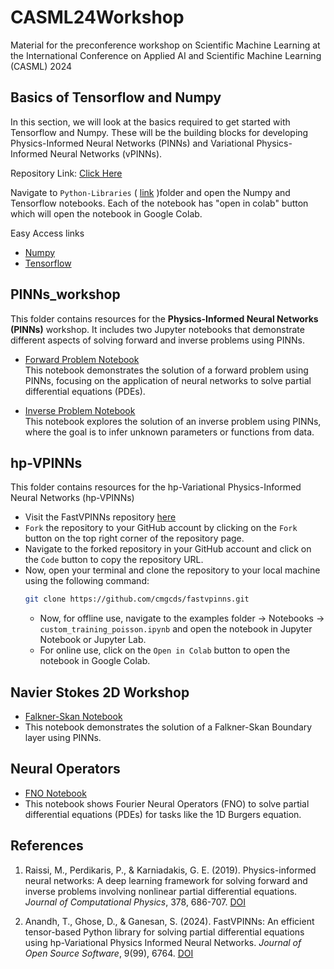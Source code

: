 # CASML24Workshop
Material for the preconference workshop on Scientific Machine Learning at the International Conference on Applied AI and Scientific Machine Learning (CASML) 2024

## Basics of Tensorflow and Numpy

In this section, we will look at the basics required to get started with Tensorflow and Numpy. These will be the building blocks for developing Physics-Informed Neural Networks (PINNs) and Variational Physics-Informed Neural Networks (vPINNs).

Repository Link: [Click Here](https://github.com/thivinanandh/Teaching-Python)

Navigate to `Python-Libraries` ( [link](https://github.com/thivinanandh/Teaching-Python/tree/main/Python-Libraries) )folder and open the Numpy and Tensorflow notebooks. Each of the notebook has "open in colab" button which will open the notebook in Google Colab. 

Easy Access links

- [Numpy](https://github.com/thivinanandh/Teaching-Python/blob/main/Python-Libraries/Numpy.ipynb)
- [Tensorflow](https://github.com/thivinanandh/Teaching-Python/blob/main/Python-Libraries/Tensorflow.ipynb)

## PINNs_workshop

This folder contains resources for the **Physics-Informed Neural Networks (PINNs)** workshop. It includes two Jupyter notebooks that demonstrate different aspects of solving forward and inverse problems using PINNs.

- [Forward Problem Notebook](https://colab.research.google.com/github/airex-lab/CASML24Workshop/blob/main/PINNs_workshop/forward_problem.ipynb)  
  This notebook demonstrates the solution of a forward problem using PINNs, focusing on the application of neural networks to solve partial differential equations (PDEs).
  
- [Inverse Problem Notebook](https://colab.research.google.com/github/airex-lab/CASML24Workshop/blob/main/PINNs_workshop/inverse_problem.ipynb)  
  This notebook explores the solution of an inverse problem using PINNs, where the goal is to infer unknown parameters or functions from data.

## hp-VPINNs

This folder contains resources for the hp-Variational Physics-Informed Neural Networks (hp-VPINNs)

- Visit the FastVPINNs repository [here](https://github.com/cmgcds/fastvpinns)
- `Fork` the repository to your GitHub account by clicking on the `Fork` button on the top right corner of the repository page.
- Navigate to the forked repository in your GitHub account and click on the `Code` button to copy the repository URL.
- Now, open your terminal and clone the repository to your local machine using the following command:
  ```bash
  git clone https://github.com/cmgcds/fastvpinns.git
  ```
  - Now, for offline use, navigate to the examples folder -> Notebooks -> `custom_training_poisson.ipynb` and open the notebook in Jupyter Notebook or Jupyter Lab.
  - For online use, click on the `Open in Colab` button to open the notebook in Google Colab.

## Navier Stokes 2D Workshop

- [Falkner-Skan Notebook](https://colab.research.google.com/github/airex-lab/CASML24Workshop/blob/main/NSE_2D_workshop/PINNs_FS.ipynb)
- This notebook demonstrates the solution of a Falkner-Skan Boundary layer using PINNs.

## Neural Operators

- [FNO Notebook](https://colab.research.google.com/github/airex-lab/CASML24Workshop/blob/main/Neural_operators/CASML_2024_Day_2_Hands_on_Neural_Operators.ipynb)
- This notebook shows Fourier Neural Operators (FNO) to solve partial differential equations (PDEs) for tasks like the 1D Burgers equation.

## References

1. Raissi, M., Perdikaris, P., & Karniadakis, G. E. (2019). Physics-informed neural networks: A deep learning framework for solving forward and inverse problems involving nonlinear partial differential equations. *Journal of Computational Physics*, 378, 686-707. [DOI](https://www.sciencedirect.com/science/article/pii/S0021999118307125)

2. Anandh, T., Ghose, D., & Ganesan, S. (2024). FastVPINNs: An efficient tensor-based Python library for solving partial differential equations using hp-Variational Physics Informed Neural Networks. *Journal of Open Source Software*, 9(99), 6764. [DOI](https://joss.theoj.org/papers/10.21105/joss.06764.pdf)

